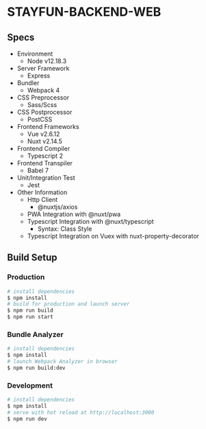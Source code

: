 # STAYFUN-BACKEND-WEB

## Specs

- Environment
  - Node v12.18.3
- Server Framework
  - Express
- Bundler
  - Webpack 4
- CSS Preprocessor
  - Sass/Scss
- CSS Postprocessor
  - PostCSS
- Frontend Frameworks
  - Vue v2.6.12
  - Nuxt v2.14.5
- Frontend Compiler
  - Typescript 2
- Frontend Transpiler
  - Babel 7
- Unit/Integration Test
  - Jest
- Other Information
  - Http Client
    - @nuxtjs/axios
  - PWA Integration with @nuxt/pwa
  - Typescript Integration with @nuxt/typescript
    - Syntax: Class Style
  - Typescript Integration on Vuex with nuxt-property-decorator

## Build Setup

### Production

```bash
# install dependencies
$ npm install
# build for production and launch server
$ npm run build
$ npm run start
```

### Bundle Analyzer

```bash
# install dependencies
$ npm install
# launch Webpack Analyzer in browser
$ npm run build:dev
```

### Development

```bash
# install dependencies
$ npm install
# serve with hot reload at http://localhost:3000
$ npm run dev
```
